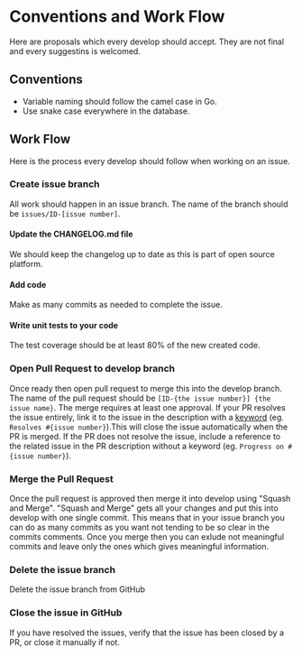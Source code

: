 # Conventions and Work Flow
Here are proposals which every develop should accept. They are not final and every suggestins is welcomed.

## Conventions
- Variable naming should follow the camel case in Go.
- Use snake case everywhere in the database.

## Work Flow
Here is the process every develop should follow when working on an issue.

### Create issue branch
All work should happen in an issue branch. The name of the branch should be `issues/ID-[issue number]`.

#### Update the CHANGELOG.md file
We should keep the changelog up to date as this is part of open source platform.

#### Add code
Make as many commits as needed to complete the issue.

#### Write unit tests to your code
The test coverage should be at least 80% of the new created code.

### Open Pull Request to develop branch
Once ready then open pull request to merge this into the develop branch. The name of the pull request should be `[ID-{the issue number}] {the issue name}`.
The merge requires at least one approval. If your PR resolves the issue entirely, link it to the issue in the description with a [keyword](https://docs.github.com/en/issues/tracking-your-work-with-issues/creating-issues/linking-a-pull-request-to-an-issue#linking-a-pull-request-to-an-issue-using-a-keyword) (eg. `Resolves #{issue number}`).This will close the issue automatically when the PR is merged. If the PR does not resolve the issue, include a reference to the related issue in the PR description without a keyword (eg. `Progress on #{issue number}`).

### Merge the Pull Request
Once the pull request is approved then merge it into develop using "Squash and Merge". "Squash and Merge" gets all your changes and put this into develop with one single commit. This means that in your issue branch you can do as many commits as you want not tending to be so clear in the commits comments. Once you merge then you can exlude not meaningful commits and leave only the ones which gives meaningful information.

### Delete the issue branch
Delete the issue branch from GitHub

### Close the issue in GitHub
If you have resolved the issues, verify that the issue has been closed by a PR, or close it manually if not.